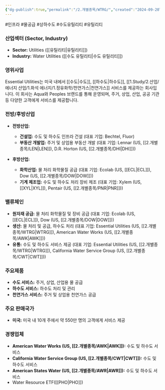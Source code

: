 ```yaml
---
{"dg-publish":true,"permalink":"/2.개별종목/WTRG/","created":"2024-09-20T15:32:08.406+09:00","updated":"2025-07-29T21:37:05.407+09:00"}
---
```


#인프라 #물공급 #상하수도 #수도유틸리티 #유틸리티

### 산업섹터 (Sector, Industry)

- **Sector:** Utilities ([[유틸리티\|유틸리티]])
- **Industry:** Water Utilities ([[수도 유틸리티\|수도 유틸리티]])

### 영위사업

Essential Utilities는 미국 내에서 [[수도\|수도]], [[하수도\|하수도]], [[1.Study/2.산업/에너지 산업/1.화석 에너지/1.정유화학/천연가스\|천연가스]] 서비스를 제공하는 회사입니다. 이 회사는 Aqua와 Peoples 브랜드를 통해 운영되며, 주거, 상업, 산업, 공공 기관 등 다양한 고객에게 서비스를 제공합니다.

### 전방/후방산업

- **전방산업:**
    - **건설업:** 수도 및 하수도 인프라 건설 (대표 기업: Bechtel, Fluor)
    - **부동산 개발업:** 주거 및 상업용 부동산 개발 (대표 기업: Lennar (US, [[2.개별종목/LEN\|LEN]]), D.R. Horton (US, [[2.개별종목/DHI\|DHI]]))
      
- **후방산업:**
    - **화학산업:** 물 처리 화학물질 공급 (대표 기업: Ecolab (US, [[ECL\|ECL]]), Dow (US, [[2.개별종목/DOW\|DOW]]))
    - **기계 제조업:** 수도 및 하수도 처리 장비 제조 (대표 기업: Xylem (US, [[XYL\|XYL]]), Pentair (US, [[2.개별종목/PNR\|PNR]]))

### 밸류체인

- **원자재 공급:** 물 처리 화학물질 및 장비 공급 (대표 기업: Ecolab (US, [[ECL\|ECL]]), Dow (US, [[2.개별종목/DOW\|DOW]]))
- **생산:** 물 처리 및 공급, 하수도 처리 (대표 기업: Essential Utilities (US, [[2.개별종목/WTRG\|WTRG]]), American Water Works (US, [[2.개별종목/AWK\|AWK]]))
- **유통:** 수도 및 하수도 서비스 제공 (대표 기업: Essential Utilities (US, [[2.개별종목/WTRG\|WTRG]]), California Water Service Group (US, [[2.개별종목/CWT\|CWT]]))

### 주요제품

- **수도 서비스:** 주거, 상업, 산업용 물 공급
- **하수도 서비스:** 하수도 처리 및 관리
- **천연가스 서비스:** 주거 및 상업용 천연가스 공급

### 주요 판매국가

- **미국:** 미국 내 10개 주에서 약 550만 명의 고객에게 서비스 제공

### 경쟁업체

- **American Water Works (US, [[2.개별종목/AWK\|AWK]]):** 수도 및 하수도 서비스
- **California Water Service Group (US, [[2.개별종목/CWT\|CWT]]):** 수도 및 하수도 서비스
- **American States Water (US, [[2.개별종목/AWR\|AWR]]):** 수도 및 하수도 서비스
- Water Resource ETF([[PHO\|PHO]])